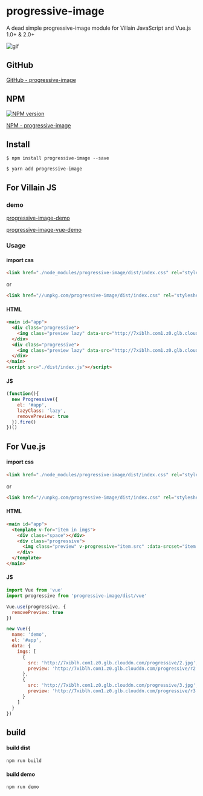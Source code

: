 # progressive-image

A dead simple progressive-image module for Villain JavaScript and Vue.js 1.0+ & 2.0+

![gif](https://github.com/ccforward/cc/raw/master/Blog/pic/progressive-0.gif)

## GitHub

[GitHub - progressive-image](https://github.com/ccforward/progressive-image)

## NPM

[![NPM version][npm-image]][npm-url]

[NPM - progressive-image](https://www.npmjs.com/package/progressive-image)

## Install

```shell
$ npm install progressive-image --save
 
$ yarn add progressive-image
```

## For Villain JS

### demo

[progressive-image-demo](https://ccforward.github.io/progressive-image/index.html)

[progressive-image-vue-demo](https://ccforward.github.io/progressive-image/example/demo-vue.html)

### Usage

#### import css
```html
<link href="./node_modules/progressive-image/dist/index.css" rel="stylesheet" type="text/css">
```

or

```html
<link href="//unpkg.com/progressive-image/dist/index.css" rel="stylesheet" type="text/css">
```

#### HTML

```html
<main id="app">
  <div class="progressive">
    <img class="preview lazy" data-src="http://7xiblh.com1.z0.glb.clouddn.com/progressive/1.jpg" src="http://7xiblh.com1.z0.glb.clouddn.com/progressive/r1.jpg" />
  </div>
  <div class="progressive">
    <img class="preview lazy" data-src="http://7xiblh.com1.z0.glb.clouddn.com/progressive/2.jpg" src="http://7xiblh.com1.z0.glb.clouddn.com/progressive/r2.jpg" />
  </div>
</main>
<script src="./dist/index.js"></script>
```

#### JS

```js
(function(){
  new Progressive({
    el: '#app',
    lazyClass: 'lazy',
    removePreview: true
  }).fire()
})()

```

## For Vue.js

#### import css
```html
<link href="./node_modules/progressive-image/dist/index.css" rel="stylesheet" type="text/css">
```

or

```html
<link href="//unpkg.com/progressive-image/dist/index.css" rel="stylesheet" type="text/css">
```

#### HTML

```html
<main id="app">
  <template v-for="item in imgs">
    <div class="space"></div>
    <div class="progressive">
      <img class="preview" v-progressive="item.src" :data-srcset="item.srcset" :src="item.preview" />
    </div>
  </template>
</main>
```

#### JS

```js
import Vue from 'vue'
import progressive from 'progressive-image/dist/vue'

Vue.use(progressive, {
  removePreview: true
})

new Vue({
  name: 'demo',
  el: '#app',
  data: {
    imgs: [
      {
        src: 'http://7xiblh.com1.z0.glb.clouddn.com/progressive/2.jpg',
        preview: 'http://7xiblh.com1.z0.glb.clouddn.com/progressive/r2.jpg'
      },
      {
        src: 'http://7xiblh.com1.z0.glb.clouddn.com/progressive/3.jpg',
        preview: 'http://7xiblh.com1.z0.glb.clouddn.com/progressive/r3.jpg'
      }
    ]
  }
})
```


## build

#### build dist

```shell
npm run build
```

#### build demo

```shell
npm run demo
```

[npm-url]: https://www.npmjs.com/package/progressive-image
[npm-image]: https://img.shields.io/npm/v/progressive-image.svg